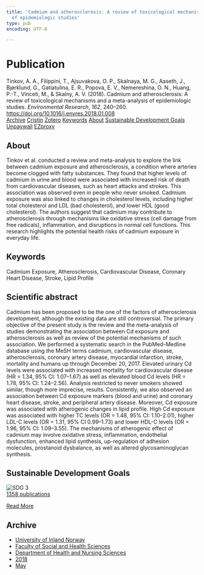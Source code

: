 ```yaml
---
title: 'Cadmium and atherosclerosis: A review of toxicological mechanisms and a meta-analysis
  of epidemiologic studies'
type: pub
encoding: UTF-8

---
```

<h1>Publication</h1>
<article id="csl-bib-container-7D3MD6WD" class="csl-bib-container">
  <div class="csl-bib-body"> <div class="csl-entry">Tinkov, A. A., Filippini, T., Ajsuvakova, O. P., Skalnaya, M. G., Aaseth, J., Bjørklund, G., Gatiatulina, E. R., Popova, E. V., Nemereshina, O. N., Huang, P.-T., Vinceti, M., &#38; Skalny, A. V. (2018). Cadmium and atherosclerosis: A review of toxicological mechanisms and a meta-analysis of epidemiologic studies. <i>Environmental Research</i>, <i>162</i>, 240–260. <a href="https://doi.org/10.1016/j.envres.2018.01.008">https://doi.org/10.1016/j.envres.2018.01.008</a></div> </div>
  <div class="csl-bib-buttons">
    <a href="#taxonomy-article-7D3MD6WD" alt="archive" class="csl-bib-button">Archive</a>
    <a href="https://app.cristin.no/results/show.jsf?id=1586418" alt="Cristin" class="csl-bib-button">Cristin</a>
    <a href="http://zotero.org/groups/5881554/items/7D3MD6WD" alt="Zotero" class="csl-bib-button">Zotero</a>
    <a href="#keywords-article-7D3MD6WD" alt="keywords" class="csl-bib-button">Keywords</a>
    <a href="#about-article-7D3MD6WD" alt="about_pub" class="csl-bib-button">About</a>
    <a href="#sdg-article-7D3MD6WD" alt="sdg" class="csl-bib-button">Sustainable Development Goals</a>
    <a href="https://doi.org/10.1016/j.envres.2018.01.008" alt="Unpaywall" class="csl-bib-button">Unpaywall</a>
    <a href="https://doi.org/10.1016/j.envres.2018.01.008" alt="EZproxy" class="csl-bib-button">EZproxy</a>
  </div>
  <div id="csl-bib-meta-container-7D3MD6WD"></div>
</article>
<div id="csl-bib-meta-7D3MD6WD" class="csl-bib-meta">
  <article id="about-article-7D3MD6WD" class="about_pub-article">
    <h1>About</h1>
    Tinkov et al. conducted a review and meta-analysis to explore the link between cadmium exposure and atherosclerosis, a condition where arteries become clogged with fatty substances. They found that higher levels of cadmium in urine and blood were associated with increased risk of death from cardiovascular diseases, such as heart attacks and strokes. This association was observed even in people who never smoked. Cadmium exposure was also linked to changes in cholesterol levels, including higher total cholesterol and LDL (bad cholesterol), and lower HDL (good cholesterol). The authors suggest that cadmium may contribute to atherosclerosis through mechanisms like oxidative stress (cell damage from free radicals), inflammation, and disruptions in normal cell functions. This research highlights the potential health risks of cadmium exposure in everyday life.
  </article>
  <article id="keywords-article-7D3MD6WD" class="keywords-article">
    <h1>Keywords</h1>
    Cadmium Exposure, Atherosclerosis, Cardiovascular Disease, Coronary Heart Disease, Stroke, Lipid Profile
  </article>
  <article id="abstract-article-7D3MD6WD" class="abstract-article">
    <h1>Scientific abstract</h1>
    Cadmium has been proposed to be the one of the factors of atherosclerosis development, although the existing data are still controversial. The primary objective of the present study is the review and the meta-analysis of studies demonstrating the association between Cd exposure and atherosclerosis as well as review of the potential mechanisms of such association. We performed a systematic search in the PubMed-Medline database using the MeSH terms cadmium, cardiovascular disease, atherosclerosis, coronary artery disease, myocardial infarction, stroke, mortality and humans up through December 20, 2017. Elevated urinary Cd levels were associated with increased mortality for cardiovascular disease (HR = 1.34, 95% CI: 1.07–1.67) as well as elevated blood Cd levels (HR = 1.78, 95% CI: 1.24–2.56). Analysis restricted to never smokers showed similar, though more imprecise, results. Consistently, we also observed an association between Cd exposure markers (blood and urine) and coronary heart disease, stroke, and peripheral artery disease. Moreover, Cd exposure was associated with atherogenic changes in lipid profile. High Cd exposure was associated with higher TC levels (OR = 1.48, 95% CI: 1.10–2.01), higher LDL-C levels (OR = 1.31, 95% CI 0.99–1.73) and lower HDL-C levels (OR = 1.96, 95% CI: 1.09–3.55). The mechanisms of atherogenic effect of cadmium may involve oxidative stress, inflammation, endothelial dysfunction, enhanced lipid synthesis, up-regulation of adhesion molecules, prostanoid dysbalance, as well as altered glycosaminoglycan synthesis.
  </article>
  <article id="sdg-article-7D3MD6WD" class="sdg-article">
    <h1>Sustainable Development Goals</h1>
    <div class="sdg-container"><div id="sdg3" class="sdg">
        <img src="{{< params subfolder >}}images/sdg/sdg03_en.png" class="image" alt="SDG 3">
        <div class="sdg-overlay">
          <a href="{{< params subfolder >}}en/archive/?sdg=3#archive" class="sdg-publication-count"><span>1358</span> publications</a>
          <p><a href="https://sdgs.un.org/goals/goal3" class="sdg-read-more">Read More</a></p>
        </div>
      </div></div>
  </article>
  <article id="taxonomy-article-7D3MD6WD" class="taxonomy-article">
    <h1>Archive</h1>
    <ul>
      <li><a href="{{< params subfolder >}}en/archive/?key=3DCRN523">University of Inland Norway</a></li>
      <li><a href="{{< params subfolder >}}en/archive/?key=IDKFS3MX">Faculty of Social and Health Sciences</a></li>
      <li><a href="{{< params subfolder >}}en/archive/?key=GTV4ECMZ">Department of Health and Nursing Sciences</a></li>
      <li><a href="{{< params subfolder >}}en/archive/?key=676HMQBA">2018</a></li>
      <li><a href="{{< params subfolder >}}en/archive/?key=KWVDLED8">May</a></li>
    </ul>
  </article>
</div>
